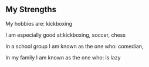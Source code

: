 ## My Strengths
<p>My hobbies are: kickboxing</p>
<p>I am especially good at:kickboxing, soccer, chess</p>
<p>In a school group I am known as the one who: comedian, </p> 
<p>In my family I am known as the one who: is lazy</p>

